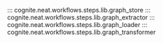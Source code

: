 ::: cognite.neat.workflows.steps.lib.graph_store
::: cognite.neat.workflows.steps.lib.graph_extractor
::: cognite.neat.workflows.steps.lib.graph_loader
::: cognite.neat.workflows.steps.lib.graph_transformer
